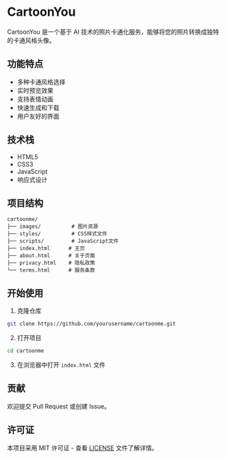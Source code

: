 # CartoonYou

CartoonYou 是一个基于 AI 技术的照片卡通化服务，能够将您的照片转换成独特的卡通风格头像。

## 功能特点

- 多种卡通风格选择
- 实时预览效果
- 支持表情动画
- 快速生成和下载
- 用户友好的界面

## 技术栈

- HTML5
- CSS3
- JavaScript
- 响应式设计

## 项目结构

```
cartoonme/
├── images/          # 图片资源
├── styles/          # CSS样式文件
├── scripts/         # JavaScript文件
├── index.html      # 主页
├── about.html      # 关于页面
├── privacy.html    # 隐私政策
└── terms.html      # 服务条款
```

## 开始使用

1. 克隆仓库

```bash
git clone https://github.com/yourusername/cartoonme.git
```

2. 打开项目

```bash
cd cartoonme
```

3. 在浏览器中打开 `index.html` 文件

## 贡献

欢迎提交 Pull Request 或创建 Issue。

## 许可证

本项目采用 MIT 许可证 - 查看 [LICENSE](LICENSE) 文件了解详情。
